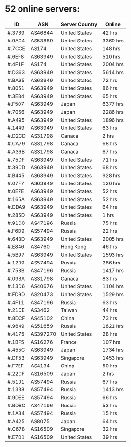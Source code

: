 # 52 online servers:

| ID | ASN | Server Country | Online |
| ------ | ------ | ------ | ------ |
| #.3769 | AS46844 | United States | 42 hrs |
| #.9AC4 | AS53889 | United States | 3369 hrs |
| #.7CCE | AS174 | United States | 148 hrs |
| #.6EF8 | AS63949 | United States | 510 hrs |
| #.4F1F | AS174 | United States | 2004 hrs |
| #.D363 | AS63949 | United States | 5614 hrs |
| #.BA95 | AS63949 | United States | 72 hrs |
| #.8051 | AS63949 | United States | 86 hrs |
| #.3EB4 | AS63949 | United States | 65 hrs |
| #.F507 | AS63949 | Japan | 6377 hrs |
| #.7066 | AS63949 | Japan | 2286 hrs |
| #.A495 | AS63949 | United States | 1896 hrs |
| #.1449 | AS63949 | United States | 63 hrs |
| #.D2CD | AS31798 | Canada | 2 hrs |
| #.CA79 | AS31798 | Canada | 68 hrs |
| #.A36B | AS31798 | Canada | 67 hrs |
| #.75DF | AS63949 | United States | 71 hrs |
| #.39CD | AS63949 | United States | 68 hrs |
| #.B445 | AS63949 | United States | 928 hrs |
| #.07F7 | AS63949 | United States | 126 hrs |
| #.0E7E | AS63949 | United States | 52 hrs |
| #.165A | AS63949 | United States | 52 hrs |
| #.DDA9 | AS63949 | United States | 64 hrs |
| #.285D | AS63949 | United States | 1 hrs |
| #.91D0 | AS47196 | Russia | 75 hrs |
| #.F6D9 | AS57494 | Russia | 22 hrs |
| #.643D | AS63949 | United States | 2005 hrs |
| #.E846 | AS4760 | Hong Kong | 46 hrs |
| #.5B97 | AS63949 | United States | 1593 hrs |
| #.1209 | AS57494 | Russia | 266 hrs |
| #.758B | AS47196 | Russia | 1417 hrs |
| #.09BA | AS31798 | Canada | 83 hrs |
| #.13D6 | AS40676 | United States | 1104 hrs |
| #.FD9D | AS20473 | United States | 1529 hrs |
| #.4F11 | AS47196 | Russia | 63 hrs |
| #.21CE | AS3462 | Taiwan | 44 hrs |
| #.8DCF | AS45102 | China | 73 hrs |
| #.9649 | AS51659 | Russia | 1821 hrs |
| #.4175 | AS397270 | United States | 28 hrs |
| #.1BF5 | AS16276 | France | 107 hrs |
| #.455C | AS63949 | Japan | 1734 hrs |
| #.DF53 | AS63949 | Singapore | 1453 hrs |
| #.F7EF | AS4134 | China | 50 hrs |
| #.22CF | AS16509 | Japan | 2 hrs |
| #.5101 | AS57494 | Russia | 67 hrs |
| #.1338 | AS57494 | Russia | 1413 hrs |
| #.9DEE | AS57494 | Russia | 66 hrs |
| #.BDBC | AS47196 | Russia | 53 hrs |
| #.1A34 | AS57494 | Russia | 15 hrs |
| #.A425 | AS8075 | Japan | 64 hrs |
| #.C678 | AS16509 | Singapore | 32 hrs |
| #.E7D1 | AS16509 | United States | 39 hrs |

